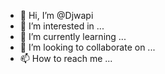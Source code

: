 - 👋 Hi, I’m @Djwapi
- 👀 I’m interested in ...
- 🌱 I’m currently learning ...
- 💞️ I’m looking to collaborate on ...
- 📫 How to reach me ...

<!---
Djwapi/Djwapi is a ✨ special ✨ repository because its `README.md` (this file) appears on your GitHub profile.
You can click the Preview link to take a look at your changes.
--->
